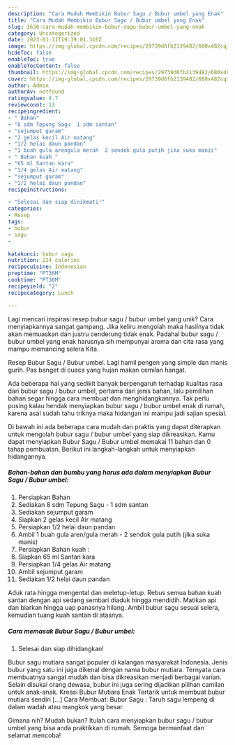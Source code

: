 ```yaml
---
description: "Cara Mudah Membikin Bubur Sagu / Bubur umbel yang Enak"
title: "Cara Mudah Membikin Bubur Sagu / Bubur umbel yang Enak"
slug: 1630-cara-mudah-membikin-bubur-sagu-bubur-umbel-yang-enak
category: Uncategorized
date: 2023-01-31T19:39:01.316Z
image: https://img-global.cpcdn.com/recipes/29739d6fb2139482/680x482cq70/bubur-sagu-bubur-umbel-foto-resep-utama.jpg
hideToc: false
enableToc: true
enableTocContent: false
thumbnail: https://img-global.cpcdn.com/recipes/29739d6fb2139482/680x482cq70/bubur-sagu-bubur-umbel-foto-resep-utama.jpg
cover: https://img-global.cpcdn.com/recipes/29739d6fb2139482/680x482cq70/bubur-sagu-bubur-umbel-foto-resep-utama.jpg
author: Admin
authorAv: notfound
ratingvalue: 4.7
reviewcount: 13
recipeingredient:
- " Bahan"
- "8 sdm Tepung Sagu  1 sdm santan"
- "sejumput garam"
- "2 gelas kecil Air matang"
- "1/2 helai daun pandan"
- "1 buah gula arengula merah  2 sendok gula putih jika suka manis"
- " Bahan kuah "
- "65 ml Santan kara"
- "1/4 gelas Air matang"
- "sejumput garam"
- "1/2 helai daun pandan"
recipeinstructions:

- "Selesai dan siap dinikmati!"
categories:
- Resep
tags:
- bubur
- sagu
- 

katakunci: bubur sagu  
nutrition: 224 calories
recipecuisine: Indonesian
preptime: "PT36M"
cooktime: "PT36M"
recipeyield: "2"
recipecategory: Lunch

---
```





Lagi mencari inspirasi resep bubur sagu / bubur umbel yang unik? Cara menyiapkannya sangat gampang. Jika keliru mengolah maka hasilnya tidak akan memuaskan dan justru cenderung tidak enak. Padahal bubur sagu / bubur umbel yang enak harusnya sih mempunyai aroma dan cita rasa yang mampu memancing selera Kita.





Resep Bubur Sagu / Bubur umbel. Lagi hamil pengen yang simple dan manis gurih. Pas banget di cuaca yang hujan makan cemilan hangat.

Ada beberapa hal yang sedikit banyak berpengaruh terhadap kualitas rasa dari bubur sagu / bubur umbel, pertama dari jenis bahan, lalu pemilihan bahan segar hingga cara membuat dan menghidangkannya. Tak perlu pusing kalau hendak menyiapkan bubur sagu / bubur umbel enak di rumah, karena asal sudah tahu triknya maka hidangan ini mampu jadi sajian spesial.






Di bawah ini ada beberapa cara mudah dan praktis yang dapat diterapkan untuk mengolah bubur sagu / bubur umbel yang siap dikreasikan. Kamu dapat menyiapkan Bubur Sagu / Bubur umbel memakai 11 bahan dan 0 tahap pembuatan. Berikut ini langkah-langkah untuk menyiapkan hidangannya.

<!--inarticleads1-->

##### Bahan-bahan dan bumbu yang harus ada dalam menyiapkan Bubur Sagu / Bubur umbel:

1. Persiapkan  Bahan
1. Sediakan 8 sdm Tepung Sagu - 1 sdm santan
1. Sediakan sejumput garam
1. Siapkan 2 gelas kecil Air matang
1. Persiapkan 1/2 helai daun pandan
1. Ambil 1 buah gula aren/gula merah - 2 sendok gula putih (jika suka manis)
1. Persiapkan  Bahan kuah :
1. Siapkan 65 ml Santan kara
1. Persiapkan 1/4 gelas Air matang
1. Ambil sejumput garam
1. Sediakan 1/2 helai daun pandan


Aduk rata hingga mengental dan meletup-letup. Rebus semua bahan kuah santan dengan api sedang sembari diaduk hingga mendidih. Matikan api dan biarkan hingga uap panasnya hilang. Ambil bubur sagu sesuai selera, kemudian tuang kuah santan di atasnya. 

<!--inarticleads2-->

##### Cara memasak Bubur Sagu / Bubur umbel:


1. Selesai dan siap dihidangkan!

Bubur sagu mutiara sangat populer di kalangan masyarakat Indonesia. Jenis bubur yang satu ini juga dikenal dengan nama bubur mutiara. Ternyata cara membuatnya sangat mudah dan bisa dikreasikan menjadi berbagai varian. Selain disukai orang dewasa, bubur ini juga sering dijadikan pilihan camilan untuk anak-anak. Kreasi Bubur Mutiara Enak Tertarik untuk membuat bubur mutiara sendiri […] Cara Membuat: Bubur Sagu : Taruh sagu lempeng di dalam wadah atau mangkok yang besar. 

Gimana nih? Mudah bukan? Itulah cara menyiapkan bubur sagu / bubur umbel yang bisa anda praktikkan di rumah. Semoga bermanfaat dan selamat mencoba!
